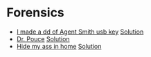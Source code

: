 # Forensics

* [I made a dd of Agent Smith usb key](https://ringzer0team.com/challenges/20) [Solution](20.md)
* [Dr. Pouce](https://ringzer0team.com/challenges/103) [Solution](103.md)
* [Hide my ass in home](https://ringzer0team.com/challenges/65) [Solution](65.md)
